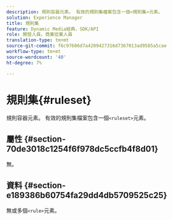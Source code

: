 ```yaml
---
description: 規則容器元素。 有效的規則集檔案包含一個<規則集>元素。
solution: Experience Manager
title: 規則集
feature: Dynamic Media經典，SDK/API
role: 開發人員，商業從業人員
translation-type: tm+mt
source-git-commit: f6c97606d7a4209427316d7367013ad9585a5cae
workflow-type: tm+mt
source-wordcount: '40'
ht-degree: 7%

---
```



# 規則集{#ruleset}

規則容器元素。 有效的規則集檔案包含一個`<ruleset>`元素。

## 屬性 {#section-70de3018c1254f6f978dc5ccfb4f8d01}

無。

## 資料 {#section-e189386b60754fa29dd4db5709525c25}

無或多個`<rule>`元素。
